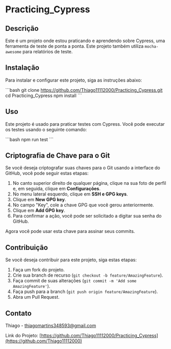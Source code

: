 # Practicing_Cypress

## Descrição

Este é um projeto onde estou praticando e aprendendo sobre Cypress, uma ferramenta de teste de ponta a ponta. Este projeto também utiliza `mocha-awesome` para relatórios de teste.

## Instalação

Para instalar e configurar este projeto, siga as instruções abaixo:

\```bash
git clone https://github.com/Thiago11112000/Practicing_Cypress.git
cd Practicing_Cypress
npm install
\```

## Uso

Este projeto é usado para praticar testes com Cypress. Você pode executar os testes usando o seguinte comando:

\```bash
npm run test
\```

## Criptografia de Chave para o Git

Se você deseja criptografar suas chaves para o Git usando a interface do GitHub, você pode seguir estas etapas:

1. No canto superior direito de qualquer página, clique na sua foto de perfil e, em seguida, clique em **Configurações**.
2. No menu lateral esquerdo, clique em **SSH e GPG keys**.
3. Clique em **New GPG key**.
4. No campo "Key", cole a chave GPG que você gerou anteriormente.
5. Clique em **Add GPG key**.
6. Para confirmar a ação, você pode ser solicitado a digitar sua senha do GitHub.

Agora você pode usar esta chave para assinar seus commits.

## Contribuição

Se você deseja contribuir para este projeto, siga estas etapas:

1. Faça um fork do projeto.
2. Crie sua branch de recurso (`git checkout -b feature/AmazingFeature`).
3. Faça commit de suas alterações (`git commit -m 'Add some AmazingFeature'`).
4. Faça push para a branch (`git push origin feature/AmazingFeature`).
5. Abra um Pull Request.


## Contato

Thiago -  thiagomartins348593@gmail.com

Link do Projeto: [https://github.com/Thiago11112000/Practicing_Cypress](https://github.com/Thiago11112000)
